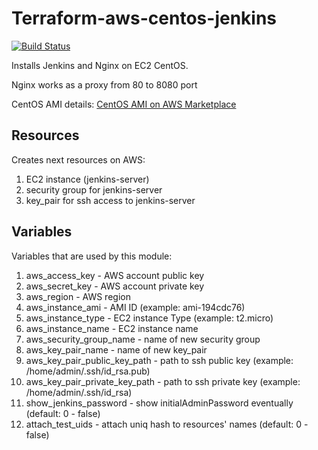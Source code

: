 Terraform-aws-centos-jenkins
======

[![Build Status](https://travis-ci.org/sorenrix/terraform-aws-centos-jenkins.svg?branch=master)](https://travis-ci.org/sorenrix/terraform-aws-centos-jenkins)

Installs Jenkins and Nginx on EC2 CentOS.

Nginx works as a proxy from 80 to 8080 port

CentOS AMI details: [CentOS AMI on AWS Marketplace](https://aws.amazon.com/marketplace/pp/B00O7WM7QW?ref=cns_1clkPro)

Resources
------
Creates next resources on AWS:
1. EC2 instance (jenkins-server)
2. security group for jenkins-server
3. key_pair for ssh access to jenkins-server

Variables
------
Variables that are used by this module:
1. aws_access_key - AWS account public key
2. aws_secret_key - AWS account private key
3. aws_region - AWS region
4. aws_instance_ami - AMI ID (example: ami-194cdc76)
5. aws_instance_type - EC2 instance Type (example: t2.micro)
6. aws_instance_name - EC2 instance name
7. aws_security_group_name - name of new security group
8. aws_key_pair_name - name of new key_pair
9. aws_key_pair_public_key_path - path to ssh public key (example: /home/admin/.ssh/id_rsa.pub)
10. aws_key_pair_private_key_path - path to ssh private key (example: /home/admin/.ssh/id_rsa)
11. show_jenkins_password - show initialAdminPassword eventually (default: 0 - false) 
12. attach_test_uids - attach uniq hash to resources' names (default: 0 - false) 